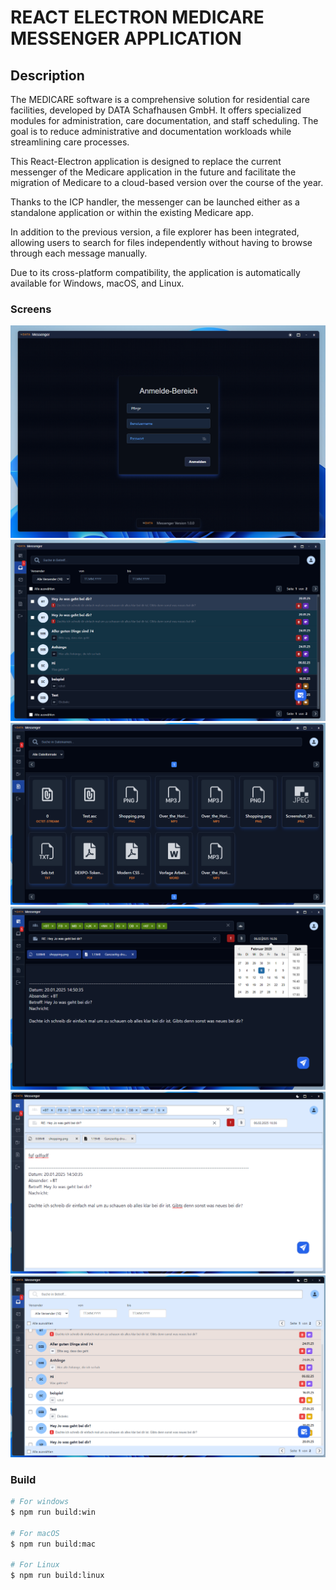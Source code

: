 # REACT ELECTRON MEDICARE MESSENGER APPLICATION

## Description

The MEDICARE software is a comprehensive solution for residential care facilities, developed by DATA Schafhausen GmbH. It offers specialized modules for administration, care documentation, and staff scheduling. The goal is to reduce administrative and documentation workloads while streamlining care processes.

This React-Electron application is designed to replace the current messenger of the Medicare application in the future and facilitate the migration of Medicare to a cloud-based version over the course of the year.

Thanks to the ICP handler, the messenger can be launched either as a standalone application or within the existing Medicare app.

In addition to the previous version, a file explorer has been integrated, allowing users to search for files independently without having to browse through each message manually.

Due to its cross-platform compatibility, the application is automatically available for Windows, macOS, and Linux.

### Screens

<img class="width:50%;" src="./src/Screen1.png"> 
<img class="width:50%;" src="./src/Screen2.png"> 
<img class="width:50%;" src="./src/Screen3.png"> 
<img class="width:50%;" src="./src/Screen4.png"> 
<img class="width:50%;" src="./src/Screen5.png"> 
<img class="width:50%;" src="./src/Screen6.png">

### Build

```bash
# For windows
$ npm run build:win

# For macOS
$ npm run build:mac

# For Linux
$ npm run build:linux
```
